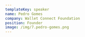 ```yaml
---
templateKey: speaker
name: Pedro Gomes
company: Wallet Connect Foundation
position: Founder
image: /img/7.pedro-gomes.png
---
```


